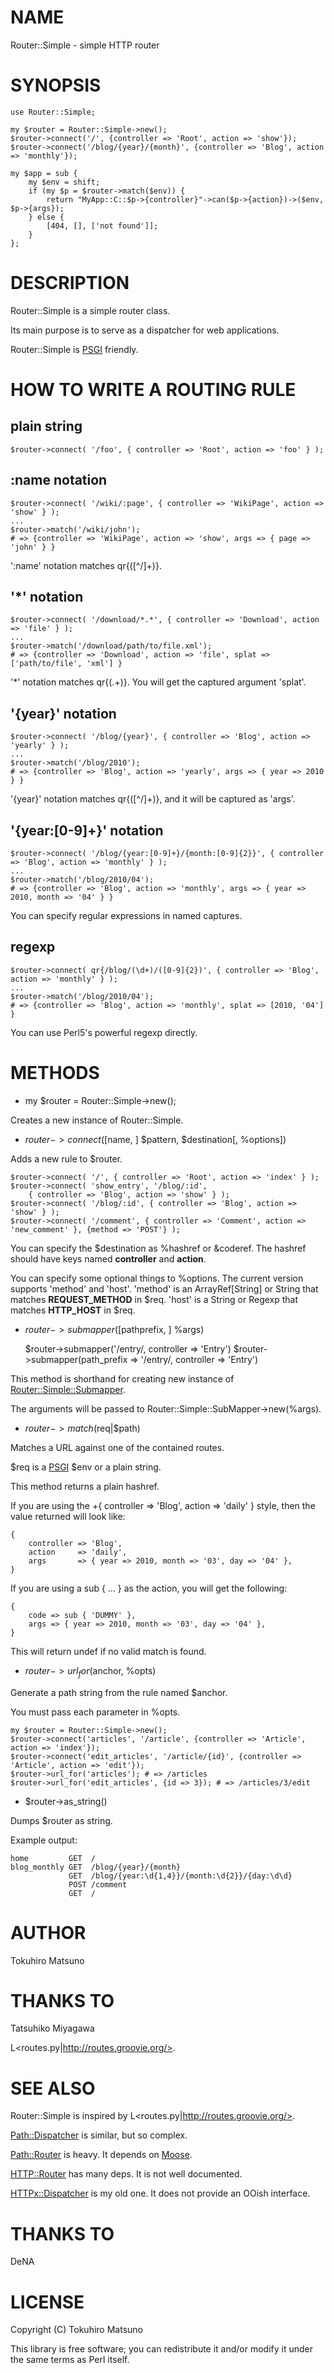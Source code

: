 # NAME

Router::Simple - simple HTTP router

# SYNOPSIS

    use Router::Simple;

    my $router = Router::Simple->new();
    $router->connect('/', {controller => 'Root', action => 'show'});
    $router->connect('/blog/{year}/{month}', {controller => 'Blog', action => 'monthly'});

    my $app = sub {
        my $env = shift;
        if (my $p = $router->match($env)) {
            return "MyApp::C::$p->{controller}"->can($p->{action})->($env, $p->{args});
        } else {
            [404, [], ['not found']];
        }
    };

# DESCRIPTION

Router::Simple is a simple router class.

Its main purpose is to serve as a dispatcher for web applications.

Router::Simple is [PSGI](http://search.cpan.org/search?mode=module&query=PSGI) friendly.

# HOW TO WRITE A ROUTING RULE

## plain string 

    $router->connect( '/foo', { controller => 'Root', action => 'foo' } );

## :name notation

    $router->connect( '/wiki/:page', { controller => 'WikiPage', action => 'show' } );
    ...
    $router->match('/wiki/john');
    # => {controller => 'WikiPage', action => 'show', args => { page => 'john' } }

':name' notation matches qr{([^/]+)}.

## '*' notation

    $router->connect( '/download/*.*', { controller => 'Download', action => 'file' } );
    ...
    $router->match('/download/path/to/file.xml');
    # => {controller => 'Download', action => 'file', splat => ['path/to/file', 'xml'] }

'*' notation matches qr{(.+)}. You will get the captured argument 'splat'.

## '{year}' notation

    $router->connect( '/blog/{year}', { controller => 'Blog', action => 'yearly' } );
    ...
    $router->match('/blog/2010');
    # => {controller => 'Blog', action => 'yearly', args => { year => 2010 } }



'{year}' notation matches qr{([^/]+)}, and it will be captured as 'args'.

## '{year:[0-9]+}' notation

    $router->connect( '/blog/{year:[0-9]+}/{month:[0-9]{2}}', { controller => 'Blog', action => 'monthly' } );
    ...
    $router->match('/blog/2010/04');
    # => {controller => 'Blog', action => 'monthly', args => { year => 2010, month => '04' } }

You can specify regular expressions in named captures.

## regexp

    $router->connect( qr{/blog/(\d+)/([0-9]{2})', { controller => 'Blog', action => 'monthly' } );
    ...
    $router->match('/blog/2010/04');
    # => {controller => 'Blog', action => 'monthly', splat => [2010, '04'] }

You can use Perl5's powerful regexp directly.

# METHODS

- my $router = Router::Simple->new();

Creates a new instance of Router::Simple.

- $router->connect([$name, ] $pattern, $destination[, \%options])

Adds a new rule to $router.

    $router->connect( '/', { controller => 'Root', action => 'index' } );
    $router->connect( 'show_entry', '/blog/:id',
        { controller => 'Blog', action => 'show' } );
    $router->connect( '/blog/:id', { controller => 'Blog', action => 'show' } );
    $router->connect( '/comment', { controller => 'Comment', action => 'new_comment' }, {method => 'POST'} );

You can specify the $destination as \%hashref or \&coderef. The hashref should have keys named __controller__ and __action__.

You can specify some optional things to \%options. The current version supports 'method' and 'host'.
'method' is an ArrayRef[String] or String that matches __REQUEST_METHOD__ in $req.
'host' is a String or Regexp that matches __HTTP_HOST__ in $req.

- $router->submapper([$pathprefix, ] %args)

    $router->submapper('/entry/, controller => 'Entry')
    $router->submapper(path_prefix => '/entry/, controller => 'Entry')

This method is shorthand for creating new instance of [Router::Simple::Submapper](http://search.cpan.org/search?mode=module&query=Router::Simple::Submapper).

The arguments will be passed to Router::Simple::SubMapper->new(%args).

- $router->match($req|$path)

Matches a URL against one of the contained routes.

$req is a [PSGI](http://search.cpan.org/search?mode=module&query=PSGI) $env or a plain string.

This method returns a plain hashref.

If you are using the +{ controller => 'Blog', action => 'daily' } style, then the value returned will look like:

    {
        controller => 'Blog',
        action     => 'daily',
        args       => { year => 2010, month => '03', day => '04' },
    }

If you are using a sub { ... } as the action, you will get the following:

    {
        code => sub { 'DUMMY' },
        args => { year => 2010, month => '03', day => '04' },
    }

This will return undef if no valid match is found.

- $router->url_for($anchor, \%opts)

Generate a path string from the rule named $anchor.

You must pass each parameter in \%opts.

    my $router = Router::Simple->new();
    $router->connect('articles', '/article', {controller => 'Article', action => 'index'});
    $router->connect('edit_articles', '/article/{id}', {controller => 'Article', action => 'edit'});
    $router->url_for('articles'); # => /articles
    $router->url_for('edit_articles', {id => 3}); # => /articles/3/edit

- $router->as_string()

Dumps $router as string.

Example output:

    home         GET  /
    blog_monthly GET  /blog/{year}/{month}
                 GET  /blog/{year:\d{1,4}}/{month:\d{2}}/{day:\d\d}
                 POST /comment
                 GET  /

# AUTHOR

Tokuhiro Matsuno <tokuhirom AAJKLFJEF GMAIL COM>

# THANKS TO

Tatsuhiko Miyagawa

L<routes.py|http://routes.groovie.org/>.

# SEE ALSO

Router::Simple is inspired by L<routes.py|http://routes.groovie.org/>.

[Path::Dispatcher](http://search.cpan.org/search?mode=module&query=Path::Dispatcher) is similar, but so complex.

[Path::Router](http://search.cpan.org/search?mode=module&query=Path::Router) is heavy. It depends on [Moose](http://search.cpan.org/search?mode=module&query=Moose).

[HTTP::Router](http://search.cpan.org/search?mode=module&query=HTTP::Router) has many deps. It is not well documented.

[HTTPx::Dispatcher](http://search.cpan.org/search?mode=module&query=HTTPx::Dispatcher) is my old one. It does not provide an OOish interface.

# THANKS TO

DeNA

# LICENSE

Copyright (C) Tokuhiro Matsuno

This library is free software; you can redistribute it and/or modify
it under the same terms as Perl itself.